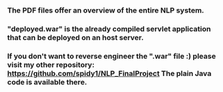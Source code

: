 ### The PDF files offer an overview of the entire NLP system.
### "deployed.war" is the already compiled servlet application that can be deployed on an host server.
### If you don't want to reverse engineer the ".war" file :) please visit my other repository: https://github.com/spidy1/NLP_FinalProject  The plain Java code is available there.
